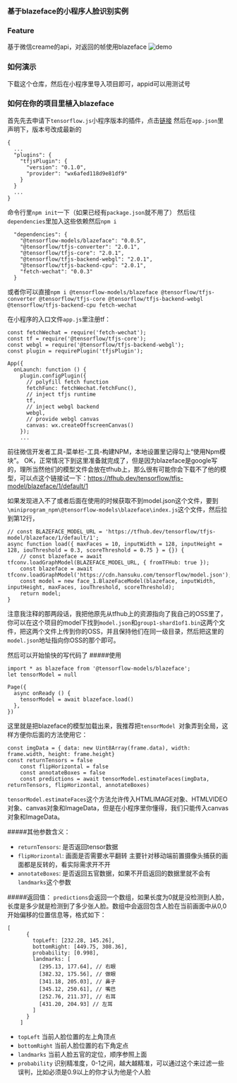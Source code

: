 ### 基于blazeface的小程序人脸识别实例

### Feature
基于微信creame的api，对返回的帧使用blazeface
![demo](https://www.hansuku.com/wp-content/uploads/2020/09/d83d65b6-5d01-42c6-86db-4aeeb5e7c511.png)
### 如何演示
下载这个仓库，然后在小程序里导入项目即可，appid可以用测试号

### 如何在你的项目里植入blazeface
首先先去申请下`tensorflow.js`小程序版本的插件，点击[链接](https://mp.weixin.qq.com/wxopen/plugindevdoc?appid=wx6afed118d9e81df9)
然后在`app.json`里声明下，版本号改成最新的
```
{
  ...
  "plugins": {
    "tfjsPlugin": {
      "version": "0.1.0",
      "provider": "wx6afed118d9e81df9"
    }
  }
  ...
}
```
命令行里`npm init`一下（如果已经有`package.json`就不用了）
然后往`dependencies`里加入这些依赖然后`npm i`
```
  "dependencies": {
    "@tensorflow-models/blazeface": "0.0.5",
    "@tensorflow/tfjs-converter": "2.0.1",
    "@tensorflow/tfjs-core": "2.0.1",
    "@tensorflow/tfjs-backend-webgl": "2.0.1",
    "@tensorflow/tfjs-backend-cpu": "2.0.1",
    "fetch-wechat": "0.0.3"
  }
```
或者你可以直接`npm i @tensorflow-models/blazeface @tensorflow/tfjs-converter @tensorflow/tfjs-core @tensorflow/tfjs-backend-webgl @tensorflow/tfjs-backend-cpu fetch-wechat`

在小程序的入口文件`app.js`里注册tf：
```
const fetchWechat = require('fetch-wechat');
const tf = require('@tensorflow/tfjs-core');
const webgl = require('@tensorflow/tfjs-backend-webgl');
const plugin = requirePlugin('tfjsPlugin');

App({
  onLaunch: function () {
    plugin.configPlugin({
      // polyfill fetch function
      fetchFunc: fetchWechat.fetchFunc(),
      // inject tfjs runtime
      tf,
      // inject webgl backend
      webgl,
      // provide webgl canvas
      canvas: wx.createOffscreenCanvas()
    });
    ...

```
前往微信开发者工具-菜单栏-工具-构建NPM，本地设置里记得勾上“使用Npm模块”。
OK，正常情况下到这里准备就完成了，但是因为blazeface是google写的，理所当然他们的模型文件会放在tfhub上，那么很有可能你会下载不了他的模型，可以点这个链接试一下：https://tfhub.dev/tensorflow/tfjs-model/blazeface/1/default/1

如果发现进入不了或者后面在使用的时候获取不到model.json这个文件，要到`\miniprogram_npm\@tensorflow-models\blazeface\index.js`这个文件，然后拉到第12行，
```
// const BLAZEFACE_MODEL_URL = 'https://tfhub.dev/tensorflow/tfjs-model/blazeface/1/default/1';
async function load({ maxFaces = 10, inputWidth = 128, inputHeight = 128, iouThreshold = 0.3, scoreThreshold = 0.75 } = {}) {
    // const blazeface = await tfconv.loadGraphModel(BLAZEFACE_MODEL_URL, { fromTFHub: true });
    const blazeface = await tfconv.loadGraphModel('https://cdn.hansuku.com/tensorflow/model.json');
    const model = new face_1.BlazeFaceModel(blazeface, inputWidth, inputHeight, maxFaces, iouThreshold, scoreThreshold);
    return model;
}
```
注意我注释的那两段话，我把他原先从tfhub上的资源指向了我自己的OSS里了，你可以在这个项目的model下找到`model.json`和`group1-shard1of1.bin`这两个文件，把这两个文件上传到你的OSS，并且保持他们在同一级目录，然后把这里的`model.json`地址指向你OSS的那个即可。

然后可以开始愉快的写代码了
#####使用
```
import * as blazeface from '@tensorflow-models/blazeface';
let tensorModel = null

Page({
  async onReady () {
    tensorModel = await blazeface.load()
  },
})
```
这里就是把blazeface的模型加载出来，我推荐把`tensorModel `对象弄到全局，这样方便你后面的方法使用它：
```
const imgData = { data: new Uint8Array(frame.data), width: frame.width, height: frame.height}
const returnTensors = false
    const flipHorizontal = false
    const annotateBoxes = false
    const predictions = await tensorModel.estimateFaces(imgData, returnTensors, flipHorizontal, annotateBoxes)
```
`tensorModel.estimateFaces`这个方法允许传入HTMLIMAGE对象、HTMLVIDEO对象、canvas对象和ImageData，但是在小程序里你懂得，我们只能传入canvas对象和ImageData。

#####其他参数含义：
- `returnTensors`:  是否返回tensor数据
- `flipHorizontal`:  画面是否需要水平翻转 主要针对移动端前置摄像头捕获的画面都是反转的，看实际需求开不开
- `annotateBoxes`:  是否返回五官数据，如果不开启返回的数据里就不会有`landmarks`这个参数

#####返回值：
`predictions`会返回一个数组，如果长度为0就是没检测到人脸，长度是多少就是检测到了多少张人脸。数组中会返回包含人脸在当前画面中从0,0开始偏移的位置信息等，格式如下：
```
[
      {
        topLeft: [232.28, 145.26],
        bottomRight: [449.75, 308.36],
        probability: [0.998],
        landmarks: [
          [295.13, 177.64], // 右眼
          [382.32, 175.56], // 做眼
          [341.18, 205.03], // 鼻子
          [345.12, 250.61], // 嘴巴
          [252.76, 211.37], // 右耳
          [431.20, 204.93] // 左耳
        ]
      }
    ]
```
- `topLeft` 当前人脸位置的左上角顶点
- `bottomRight` 当前人脸位置的右下角定点
- `landmarks` 当前人脸五官的定位，顺序参照上面
- `probability` 识别精准度，0-1之间，越大越精准，可以通过这个来过滤一些误判，比如必须是0.9以上的你才认为他是个人脸